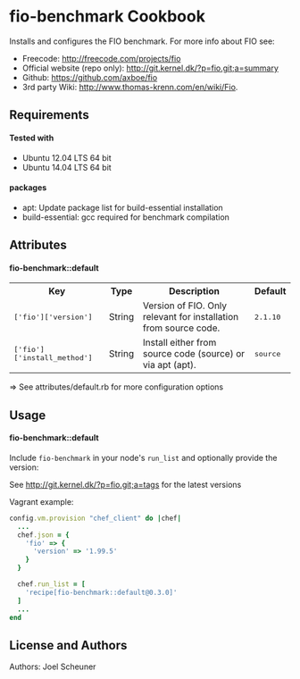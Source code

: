 fio-benchmark Cookbook
======================
Installs and configures the FIO benchmark. For more info about FIO see:
* Freecode: http://freecode.com/projects/fio
* Official website (repo only): http://git.kernel.dk/?p=fio.git;a=summary
* Github: https://github.com/axboe/fio
* 3rd party Wiki: http://www.thomas-krenn.com/en/wiki/Fio.


Requirements
------------

#### Tested with
* Ubuntu 12.04 LTS 64 bit
* Ubuntu 14.04 LTS 64 bit

#### packages
- apt: Update package list for build-essential installation
- build-essential: gcc required for benchmark compilation

Attributes
----------

#### fio-benchmark::default
<table>
  <tr>
    <th>Key</th>
    <th>Type</th>
    <th>Description</th>
    <th>Default</th>
  </tr>
  <tr>
    <td><tt>['fio']['version']</tt></td>
    <td>String</td>
    <td>Version of FIO. Only relevant for installation from source code.</td>
    <td><tt>2.1.10</tt></td>
  </tr>
  <tr>
    <td><tt>['fio']['install_method']</tt></td>
    <td>String</td>
    <td>Install either from source code (source) or via apt (apt).</td>
    <td><tt>source</tt></td>
  </tr>
</table>

=> See attributes/default.rb for more configuration options

Usage
-----
#### fio-benchmark::default

Include `fio-benchmark` in your node's `run_list` and optionally provide the version:

See http://git.kernel.dk/?p=fio.git;a=tags for the latest versions

Vagrant example:

```ruby
config.vm.provision "chef_client" do |chef|
  ...
  chef.json = {
    'fio' => {
      'version' => '1.99.5'
    }
  }

  chef.run_list = [
    'recipe[fio-benchmark::default@0.3.0]'
  ]
  ...
end
```

License and Authors
-------------------
Authors: Joel Scheuner
